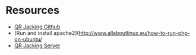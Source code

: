 # Resources
* [QR Jacking Github](https://github.com/OWASP/QRLJacking/wiki)
* [Run and install apache2](http://www.allaboutlinux.eu/how-to-run-php-on-ubuntu/
* [QR Jacking Server](https://www.youtube.com/watch?v=u8DmqG6dg_c)